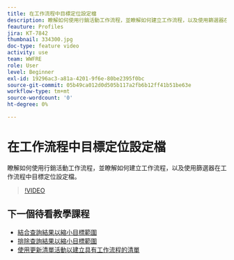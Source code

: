 ```yaml
---
title: 在工作流程中目標定位設定檔
description: 瞭解如何使用行銷活動工作流程，並瞭解如何建立工作流程，以及使用篩選器在工作流程中目標定位設定檔。
feauture: Profiles
jira: KT-7842
thumbnail: 334300.jpg
doc-type: feature video
activity: use
team: WWFRE
role: User
level: Beginner
exl-id: 19296ac3-a81a-4201-9f6e-80be2395f0bc
source-git-commit: 05b49ca012d0d505b117a2fb6b12ff41b51be63e
workflow-type: tm+mt
source-wordcount: '0'
ht-degree: 0%

---
```


# 在工作流程中目標定位設定檔

瞭解如何使用行銷活動工作流程，並瞭解如何建立工作流程，以及使用篩選器在工作流程中目標定位設定檔。

>[!VIDEO](https://video.tv.adobe.com/v/334300?quality=12&learn=on)

## 下一個待看教學課程

* [結合查詢結果以縮小目標範圍](/help/process-management/refine-targets-by-combining-query-results.md)
* [排除查詢結果以縮小目標範圍](/help/process-management/refine-targets-by-excluding-query-results.md)
* [使用更新清單活動以建立具有工作流程的清單](/help/process-management/use-the-update-list-activity.md)
